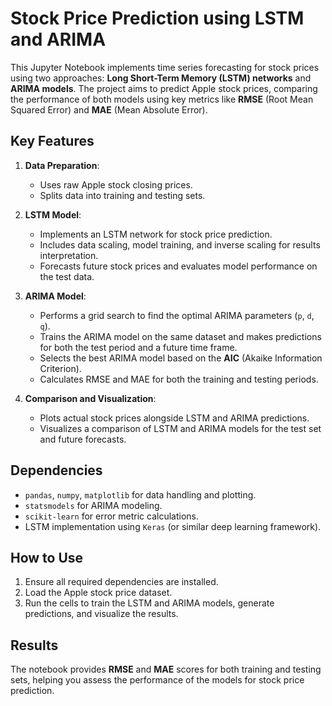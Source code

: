 # Stock Price Prediction using LSTM and ARIMA

This Jupyter Notebook implements time series forecasting for stock prices using two approaches: **Long Short-Term Memory (LSTM) networks** and **ARIMA models**. The project aims to predict Apple stock prices, comparing the performance of both models using key metrics like **RMSE** (Root Mean Squared Error) and **MAE** (Mean Absolute Error).

## Key Features

1. **Data Preparation**:
   - Uses raw Apple stock closing prices.
   - Splits data into training and testing sets.

2. **LSTM Model**:
   - Implements an LSTM network for stock price prediction.
   - Includes data scaling, model training, and inverse scaling for results interpretation.
   - Forecasts future stock prices and evaluates model performance on the test data.

3. **ARIMA Model**:
   - Performs a grid search to find the optimal ARIMA parameters (`p`, `d`, `q`).
   - Trains the ARIMA model on the same dataset and makes predictions for both the test period and a future time frame.
   - Selects the best ARIMA model based on the **AIC** (Akaike Information Criterion).
   - Calculates RMSE and MAE for both the training and testing periods.

4. **Comparison and Visualization**:
   - Plots actual stock prices alongside LSTM and ARIMA predictions.
   - Visualizes a comparison of LSTM and ARIMA models for the test set and future forecasts.

## Dependencies

- `pandas`, `numpy`, `matplotlib` for data handling and plotting.
- `statsmodels` for ARIMA modeling.
- `scikit-learn` for error metric calculations.
- LSTM implementation using `Keras` (or similar deep learning framework).

## How to Use

1. Ensure all required dependencies are installed.
2. Load the Apple stock price dataset.
3. Run the cells to train the LSTM and ARIMA models, generate predictions, and visualize the results.

## Results

The notebook provides **RMSE** and **MAE** scores for both training and testing sets, helping you assess the performance of the models for stock price prediction.
